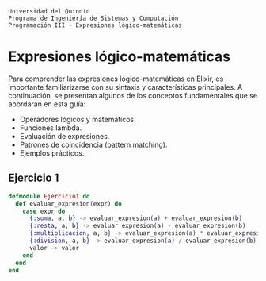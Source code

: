 ```
Universidad del Quindío
Programa de Ingeniería de Sistemas y Computación
Programación III - Expresiones lógico-matemáticas
```

# Expresiones lógico-matemáticas

Para comprender las expresiones lógico-matemáticas en Elixir, es importante familiarizarse con su sintaxis y características principales. A continuación, se presentan algunos de los conceptos fundamentales que se abordarán en esta guía:

- Operadores lógicos y matemáticos.
- Funciones lambda.
- Evaluación de expresiones.
- Patrones de coincidencia (pattern matching).
- Ejemplos prácticos.

## Ejercicio 1

```elixir
defmodule Ejercicio1 do
  def evaluar_expresion(expr) do
    case expr do
      {:suma, a, b} -> evaluar_expresion(a) + evaluar_expresion(b)
      {:resta, a, b} -> evaluar_expresion(a) - evaluar_expresion(b)
      {:multiplicacion, a, b} -> evaluar_expresion(a) * evaluar_expresion(b)
      {:division, a, b} -> evaluar_expresion(a) / evaluar_expresion(b)
      valor -> valor
    end
  end
end
```

